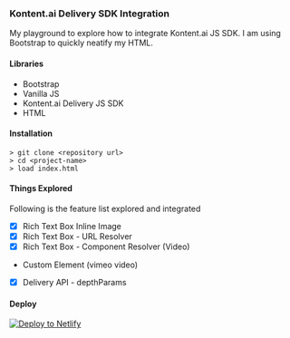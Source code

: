 ### Kontent.ai Delivery SDK Integration
My playground to explore how to integrate Kontent.ai JS SDK. I am using Bootstrap to quickly neatify my HTML. 

#### Libraries
- Bootstrap
- Vanilla JS
- Kontent.ai Delivery JS SDK
- HTML

#### Installation
```
> git clone <repository url>
> cd <project-name>
> load index.html
```

#### Things Explored
Following is the feature list explored and integrated
- [x] Rich Text Box Inline Image
- [x] Rich Text Box - URL Resolver
- [x] Rich Text Box - Component Resolver (Video)
- Custom Element (vimeo video)
- [x] Delivery API - depthParams 


#### Deploy 
[![Deploy to Netlify](https://www.netlify.com/img/deploy/button.svg)](https://app.netlify.com/start/deploy?repository=https://github.com/pritisolanki/test-app-kontent.git)
